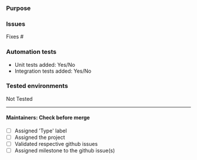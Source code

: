 ### Purpose
<!-- Short description of the issue you are going to solve with this PR. -->

### Issues
<!-- Link github issues that are going to be solved with this PR. Format should be: Fixes #123 -->
Fixes #

### Automation tests
 - Unit tests added: Yes/No
 - Integration tests added: Yes/No

### Tested environments
<!-- Specify the environments you used to test this PR. OS, DB, JDK version, etc... -->
Not Tested

---
#### Maintainers: Check before merge
- [ ] Assigned 'Type' label
- [ ] Assigned the project
- [ ] Validated respective github issues
- [ ] Assigned milestone to the github issue(s)
